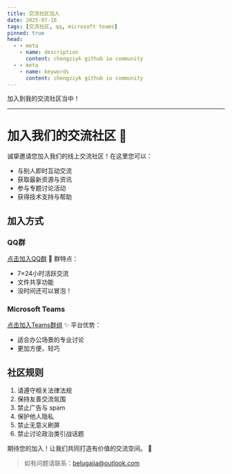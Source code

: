 ```yaml
---
title: 交流社区加入
date: 2025-07-16
tags: [交流社区, qq, microsoft teams]
pinned: true
head:
  - - meta
    - name: description
      content: chengziyk github io community
  - - meta
    - name: keywords
      content: chengziyk github io community
---
```


加入到我的交流社区当中！

---

# 加入我们的交流社区 🌟

诚挚邀请您加入我们的线上交流社区！在这里您可以：
- 与别人即时互动交流
- 获取最新资源与资讯
- 参与专题讨论活动
- 获得技术支持与帮助

## 加入方式

### QQ群
[点击加入QQ群](https://qm.qq.com/q/frjS0vE0LK)
📌 群特点：
- 7×24小时活跃交流
- 文件共享功能
- 没时间还可以冒泡！

### Microsoft Teams
[点击加入Teams群组](https://teams.live.com/l/invite/FBATPPH9acOD84KwBc)
✨ 平台优势：
- 适合办公场景的专业讨论
- 更加方便，轻巧

## 社区规则
1. 请遵守相关法律法规
2. 保持友善交流氛围
3. 禁止广告与 spam
4. 保护他人隐私
5. 禁止无意义刷屏
6. 禁止讨论政治类引战话题

期待您的加入！让我们共同打造有价值的交流空间。 🎉

> 如有问题请联系：belugajia@outlook.com
